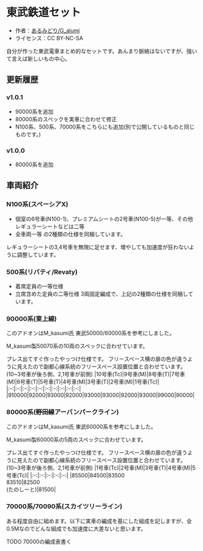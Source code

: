

# 東武鉄道セット
- 作者：[あるみどり/G_alumi](https://x.com/G_alumi)
- ライセンス：CC BY-NC-SA

自分が作った東武電車まとめ的なセットです。あんまり脈絡はないですが、強いて言えば新しいもの中心。

## 更新履歴
### v1.0.1
- 90000系を追加
- 80000系のスペックを実車に合わせて修正
- N100系、500系、70000系をこちらにも追加(別で公開しているものと同じものです。)

### v1.0.0
- 80000系を追加

## 車両紹介
### N100系(スペーシアX)
- 個室の6号車(N100-1)、プレミアムシートの2号車(N100-5)が一等、その他レギュラーシートなどは二等
- 全車両一等
の2種類の仕様を同梱しています。

レギュラーシートの3,4号車を無限に足せます、増やしても加速度が狂わないように調整しています。

### 500系(リバティ/Revaty)
- 着席定員の一等仕様
- 立席含めた定員の二等仕様
3両固定編成で、上記の2種類の仕様を同梱しています。

### 90000系(東上線)
このアドオンはM_kasumi氏 東武50000/60000系を参考にしました。

M_kasumi製50070系の10両のスペックに合わせています。

プレス出てすぐ作ったやっつけ仕様です。
フリースペース横の扉の色が違うように見えたので副都心線系統のフリースペース設置位置と合わせています。(10~3号車が後ろ側、2,1号車が前側)
|10号車(Tc)|9号車(M)|8号車(T)|7号車(M)|6号車(T)|5号車(T)|4号車(M)|3号車(T)|2号車(M)|1号車(Tc)|
|:-:|:-:|:-:|:-:|:-:|:-:|:-:|:-:|:-:|:-:|
|910000|92000|93000|92000|93000|93000|92000|93000|99000|90000|

### 80000系(~~野田線~~アーバンパークライン)
このアドオンはM_kasumi氏 東武60000系を参考にしました。

M_kasumi製60000系の5両のスペックに合わせています。

プレス出てすぐ作ったやっつけ仕様です。
フリースペース横の扉の色が違うように見えたので副都心線系統のフリースペース設置位置と合わせています。(10~3号車が後ろ側、2,1号車が前側)
|1号車(Tc)|2号車(M)|3号車(T)|4号車(M)|5号車(Tc)|
|:-:|:-:|:-:|:-:|:-:|
|85500|84500|83500<br>83510|82500<br>(たのしーと)|81500|

### 70000系/70090系(スカイツリーライン)
ある程度自由に組めます。以下に実車の編成を基にした組成を記しますが、全0.5Mなのでどんな組成でも加速度に大差ないと思います。

TODO 70000の編成表書く